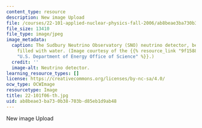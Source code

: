 ```yaml
---
content_type: resource
description: New image Upload
file: /courses/22-101-applied-nuclear-physics-fall-2006/ab8beae3ba730b38703bd85eb1d9ab48_22-101f06-th.jpg
file_size: 13410
file_type: image/jpeg
image_metadata:
  caption: The Sudbury Neutrino Observatory (SNO) neutrino detector, before it was
    filled with water. (Image courtesy of the {{% resource_link "9f15883f-dbc9-4d08-b555-700f6f6522ac"
    "U.S. Department of Energy Office of Science" %}}.)
  credit: ''
  image-alt: Neutrino detector.
learning_resource_types: []
license: https://creativecommons.org/licenses/by-nc-sa/4.0/
ocw_type: OCWImage
resourcetype: Image
title: 22-101f06-th.jpg
uid: ab8beae3-ba73-0b38-703b-d85eb1d9ab48
---
```

New image Upload